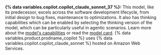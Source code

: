 **{% data variables.copilot.copilot_claude_sonnet_37 %}:** This model, like its predecessor, excels across the software development lifecycle, from initial design to bug fixes, maintenance to optimizations. It also has thinking capabilities which can be enabled by selecting the thinking version of the model, which can be particularly useful in agentic scenarios. Learn more about the [model's capabilities](https://www.anthropic.com/claude/sonnet) or read the [model card](https://assets.anthropic.com/m/785e231869ea8b3b/original/claude-3-7-sonnet-system-card.pdf). {% data variables.product.prodname_copilot %} uses {% data variables.copilot.copilot_claude_sonnet %} hosted on Amazon Web Services.
